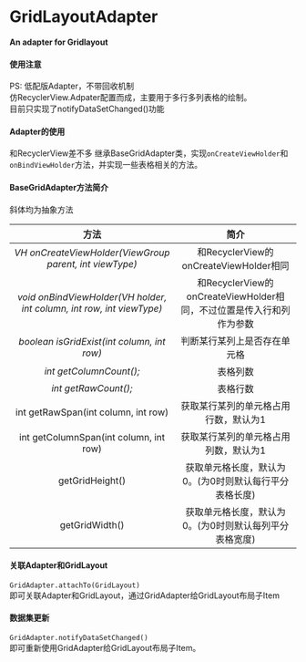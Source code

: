 # GridLayoutAdapter
**An adapter for Gridlayout**

#### 使用注意
PS: 低配版Adapter，不带回收机制    
仿RecyclerView.Adpater配置而成，主要用于多行多列表格的绘制。    
目前只实现了notifyDataSetChanged()功能

#### Adapter的使用
和RecyclerView差不多
继承BaseGridAdapter类，实现`onCreateViewHolder`和`onBindViewHolder`方法，并实现一些表格相关的方法。

#### BaseGridAdapter方法简介
斜体均为抽象方法

|方法|简介|
|:-:|:-:|
|*VH onCreateViewHolder(ViewGroup parent, int viewType)*|和RecyclerView的onCreateViewHolder相同|
|*void onBindViewHolder(VH holder, int column, int row, int viewType)*|和RecyclerView的onCreateViewHolder相同，不过位置是传入行和列作为参数|
|*boolean isGridExist(int column, int row)*|判断某行某列上是否存在单元格|
|*int getColumnCount();*|表格列数|
|*int getRawCount();*|表格行数|
|int getRawSpan(int column, int row)|获取某行某列的单元格占用行数，默认为1|
|int getColumnSpan(int column, int row)|获取某行某列的单元格占用列数，默认为1|
|getGridHeight()|获取单元格长度，默认为0。(为0时则默认每行平分表格长度)|
|getGridWidth()|获取单元格长度，默认为0。(为0时则默认每列平分表格宽度)|


#### 关联Adapter和GridLayout 
`GridAdapter.attachTo(GridLayout)`     
即可关联Adapter和GridLayout，通过GridAdapter给GridLayout布局子Item

#### 数据集更新     
`
GridAdapter.notifyDataSetChanged()
`     
即可重新使用GridAdapter给GridLayout布局子Item。
